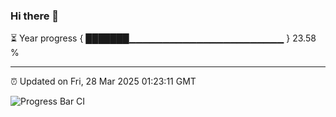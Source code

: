 ### Hi there 👋

⏳ Year progress { ███████▁▁▁▁▁▁▁▁▁▁▁▁▁▁▁▁▁▁▁▁▁▁▁ } 23.58 %

---

⏰ Updated on Fri, 28 Mar 2025 01:23:11 GMT

![Progress Bar CI](https://github.com/liununu/liununu/workflows/Progress%20Bar%20CI/badge.svg)
